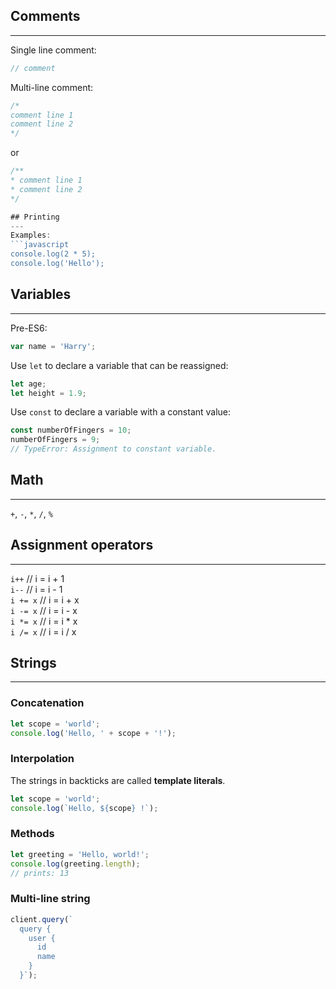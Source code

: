 ## Comments
---
Single line comment:  
```javascript
// comment
```

Multi-line comment:  
```javascript
/*
comment line 1
comment line 2
*/
```
or
```javascript
/**
* comment line 1
* comment line 2
*/

## Printing
---
Examples:  
```javascript
console.log(2 * 5);
console.log('Hello');
```

## Variables
---
Pre-ES6:  
```javascript
var name = 'Harry';
```

Use `let` to declare a variable that can be reassigned:  
```javascript
let age;
let height = 1.9;
```

Use `const` to declare a variable with a constant value:  
```javascript
const numberOfFingers = 10;
numberOfFingers = 9;
// TypeError: Assignment to constant variable.
```

## Math
---
`+`, `-`, `*`, `/`, `%`

## Assignment operators
---
`i++` // i = i + 1  
`i--` // i = i - 1  
`i += x` // i = i + x  
`i -= x` // i = i - x  
`i *= x` // i = i * x  
`i /= x` // i = i / x  

## Strings
---

### Concatenation
```javascript
let scope = 'world';
console.log('Hello, ' + scope + '!');
```

### Interpolation
The strings in backticks are called **template literals**.
```javascript
let scope = 'world';
console.log(`Hello, ${scope} !`);
```

### Methods
```javascript
let greeting = 'Hello, world!';
console.log(greeting.length);
// prints: 13
```

### Multi-line string
```javascript
client.query(`
  query {
    user {
      id
      name
    }
  }`);
```
